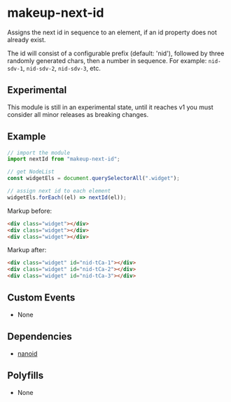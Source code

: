# makeup-next-id

Assigns the next id in sequence to an element, if an id property does not already exist.

The id will consist of a configurable prefix (default: 'nid'), followed by three randomly generated chars, then a number in sequence. For example: `nid-sdv-1`, `nid-sdv-2`, `nid-sdv-3`, etc.

## Experimental

This module is still in an experimental state, until it reaches v1 you must consider all minor releases as breaking changes.

## Example

```js
// import the module
import nextId from "makeup-next-id";

// get NodeList
const widgetEls = document.querySelectorAll(".widget");

// assign next id to each element
widgetEls.forEach((el) => nextId(el));
```

Markup before:

```html
<div class="widget"></div>
<div class="widget"></div>
<div class="widget"></div>
```

Markup after:

```html
<div class="widget" id="nid-tCa-1"></div>
<div class="widget" id="nid-tCa-2"></div>
<div class="widget" id="nid-tCa-3"></div>
```

## Custom Events

- None

## Dependencies

- [nanoid](https://www.npmjs.com/package/nanoid)

## Polyfills

- None
